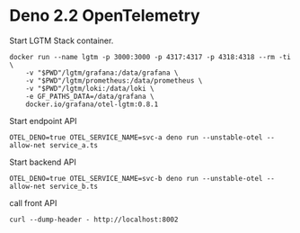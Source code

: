 Deno 2.2 OpenTelemetry
========================

Start LGTM Stack container.

```shell
docker run --name lgtm -p 3000:3000 -p 4317:4317 -p 4318:4318 --rm -ti \
    -v "$PWD"/lgtm/grafana:/data/grafana \
    -v "$PWD"/lgtm/prometheus:/data/prometheus \
    -v "$PWD"/lgtm/loki:/data/loki \
    -e GF_PATHS_DATA=/data/grafana \
    docker.io/grafana/otel-lgtm:0.8.1
```

Start endpoint API
```shell
OTEL_DENO=true OTEL_SERVICE_NAME=svc-a deno run --unstable-otel --allow-net service_a.ts
```

Start backend API

```shell
OTEL_DENO=true OTEL_SERVICE_NAME=svc-b deno run --unstable-otel --allow-net service_b.ts
```

call front API

```shell
curl --dump-header - http://localhost:8002
```